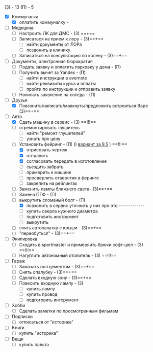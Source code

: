 (З) - 13
(П) - 5

- [x] Коммуналка 
	- [x] оплатить коммуналку - [ ]()
- [ ] Медицина 
	- [ ] Настроить ЛК для ДМС - (З) ==+==
	- [ ] Записаться на прием к лору - (З)==+==
		- [ ] найти документы от ЛОРа
		- [ ] позвонить в клинику
	- [ ] Записаться на консультацию по колену - (З)==+==
- [ ] Документы, электронная бюрократия
	- [ ] Подать заявку и оплатить парковку у дома - (П)
	- [ ] Получить вычет за Yandex - (П) 
		- [ ] найти инструкции в evernote
		- [ ] найти реквизиты курса и оплаты
		- [ ] пройти по инструкции и отправить заявку
	- [ ] Написать заявление на соседа - (П)
- [ ] Друзья 
	- [x] Повзонить/написать/маякнуть/предложить встреиться Варе (З)==+==
- [ ] Авто
	- [x] Сдать машину в сервис - (З) ==!!!==
	- [ ] отремонтировать глушитель
		- [ ] найти "ремонт глушителей" 
		- [ ] узнать про цену
	- [ ] Установить фейринг - (П) () [вариант за 9.5](https://www.rackworld.ru/catalog/aksessuary/feyring/feyring_yakima_windshields_40_100_sm/) ) ==!!!==
		- [x] отрисовать чертеж
		- [x] отправить 
		- [x] согласовать передать в изготовление 
		- [ ] сьездить забрать
		- [ ] примерить к машине
		- [ ] просверлить отверстия в феринге
		- [ ] закрепить на рейлингах
	- [ ] Заменить лампы ближнего света- (З)==+==
	- [ ] Замена ПТФ - (П)
	- [ ] выкрутить сломаный болт - (П)
		- [x] повзонить в сервис уточнить у них про это -------------
		- [ ] купить сверла нужного диаметра
		- [ ] подготовить инструмент
		- [ ] выкрутить
	- [ ] снять автопалатку с крыши - (З)==+==
	- [ ] "переобуться" - (З)==+==
- [ ] Экипировка 
	- [ ] Сходить в sportmaster и примеряить брюки софт-шел - (З) ==!!!==
	- [ ] Нагуглить автономный отопитель - (З) ==!!!== 
- [ ] Гараж
	- [ ] Замазать пол цементом - (З)==+==
	- [ ] Снять опалубку - (З)==+==
	- [ ] Сделать входную зону - (З)==+==
	- [ ] Повесить входную лампу - (З) 
		- [ ] купить лампу
		- [ ] купить провод
		- [ ] подготовить интсрумент
- [ ] Хобби
	- [ ] Сделать заметки по просмотренным фильмам
- [ ] Подписки
	- [ ] отписаться от "историка"
- [ ] Книги 
	- [ ] купить "историка"
- [ ] Вещи
	- [ ] купить пальто